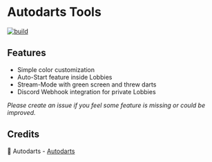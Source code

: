 # Autodarts Tools

[![build](https://github.com/creazy231/autodarts-tools/actions/workflows/build.yml/badge.svg)](https://github.com/mubaidr/vite-vue3-chrome-extension-v3/actions/workflows/build.yml)

## Features

- Simple color customization
- Auto-Start feature inside Lobbies
- Stream-Mode with green screen and threw darts
- Discord Webhook integration for private Lobbies

_Please create an issue if you feel some feature is missing or could be improved._

## Credits

🎯 Autodarts - [Autodarts](https://autodarts.io)

